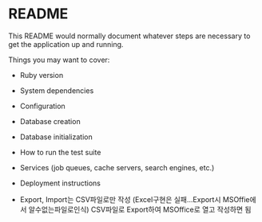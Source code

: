# README

This README would normally document whatever steps are necessary to get the
application up and running.

Things you may want to cover:

* Ruby version

* System dependencies

* Configuration

* Database creation

* Database initialization

* How to run the test suite

* Services (job queues, cache servers, search engines, etc.)

* Deployment instructions

* Export, Import는 CSV파일로만 작성 (Excel구현은 실패...Export시 MSOffie에서 알수없는파일로인식)
  CSV파일로 Export하여 MSOffice로 열고 작성하면 됨
